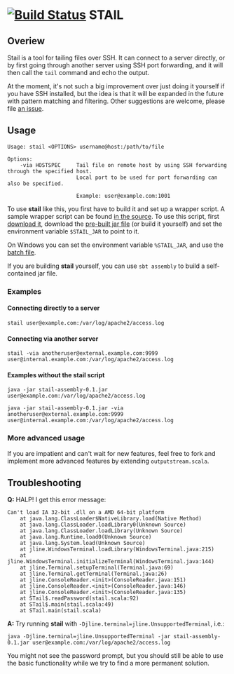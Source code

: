 [![Build Status](https://drone.io/bitbucket.org/vetler/stail/status.png)](https://drone.io/bitbucket.org/vetler/stail/latest)
STAIL
=====


Overiew
-------

Stail is a tool for tailing files over SSH. It can connect to a server
directly, or by first going through another server using SSH port
forwarding, and it will then call the `tail` command and echo the
output.

At the moment, it's not such a big improvement over just doing it
yourself if you have SSH installed, but the idea is that it will be
expanded in the future with pattern matching and filtering. Other
suggestions are welcome, please file [an
issue](https://bitbucket.org/vetler/stail/issues/new).

Usage
-----

    Usage: stail <OPTIONS> username@host:/path/to/file

    Options:
        -via HOSTSPEC     Tail file on remote host by using SSH forwarding through the specified host.
                          Local port to be used for port forwarding can also be specified.

                          Example: user@example.com:1001

To use **stail** like this, you first have to build it and set up a
wrapper script. A sample wrapper script can be found [in the
source](https://bitbucket.org/vetler/stail/src/c77f3a5b7cec/src/main/shell/stail). To
use this script, first [download
it](https://bitbucket.org/vetler/stail/raw/c77f3a5b7cec/src/main/shell/stail),
download the [pre-built jar file](https://bitbucket.org/vetler/stail/downloads/stail-assembly-0.1.jar) (or build it yourself) and set the
environment variable `$STAIL_JAR` to point to it.

On Windows you can set the environment variable `%STAIL_JAR`, and use
the [batch
file](https://bitbucket.org/vetler/stail/raw/214b50f2a08c/src/main/shell/stail.bat).

If you are building **stail** yourself, you can use `sbt assembly` to
build a self-contained jar file.

### Examples

#### Connecting directly to a server

    stail user@example.com:/var/log/apache2/access.log

#### Connecting via another server

    stail -via anotheruser@external.example.com:9999 user@internal.example.com:/var/log/apache2/access.log

#### Examples without the stail script

    java -jar stail-assembly-0.1.jar user@example.com:/var/log/apache2/access.log
    
    java -jar stail-assembly-0.1.jar -via anotheruser@external.example.com:9999 user@internal.example.com:/var/log/apache2/access.log


### More advanced usage

If you are impatient and can't wait for new features, feel free to
fork and implement more advanced features by extending
`outputstream.scala`.


Troubleshooting
---------------

**Q:** HALP! I get this error message:

    Can't load IA 32-bit .dll on a AMD 64-bit platform
        at java.lang.ClassLoader$NativeLibrary.load(Native Method)
        at java.lang.ClassLoader.loadLibrary0(Unknown Source)
        at java.lang.ClassLoader.loadLibrary(Unknown Source)
        at java.lang.Runtime.load0(Unknown Source)
        at java.lang.System.load(Unknown Source)
        at jline.WindowsTerminal.loadLibrary(WindowsTerminal.java:215)
        at jline.WindowsTerminal.initializeTerminal(WindowsTerminal.java:144)
        at jline.Terminal.setupTerminal(Terminal.java:69)
        at jline.Terminal.getTerminal(Terminal.java:26)
        at jline.ConsoleReader.<init>(ConsoleReader.java:151)
        at jline.ConsoleReader.<init>(ConsoleReader.java:146)
        at jline.ConsoleReader.<init>(ConsoleReader.java:135)
        at STail$.readPassword(stail.scala:92)
        at STail$.main(stail.scala:49)
        at STail.main(stail.scala)

**A:** Try running **stail** with `-Djline.terminal=jline.UnsupportedTerminal`, i.e.:

    java -Djline.terminal=jline.UnsupportedTerminal -jar stail-assembly-0.1.jar user@example.com:/var/log/apache2/access.log

You might not see the password prompt, but you should still be able to
use the basic functionality while we try to find a more permanent
solution.